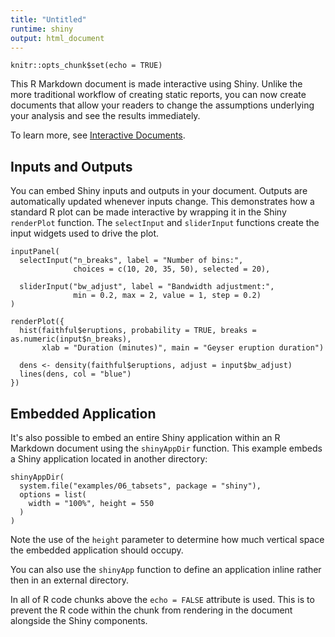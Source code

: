 ```yaml
---
title: "Untitled"
runtime: shiny
output: html_document
---
```


```{r setup, include=FALSE}
knitr::opts_chunk$set(echo = TRUE)
```

This R Markdown document is made interactive using Shiny. Unlike the more traditional workflow of creating static reports, you can now create documents that allow your readers to change the assumptions underlying your analysis and see the results immediately. 

To learn more, see [Interactive Documents](http://rmarkdown.rstudio.com/authoring_shiny.html).

## Inputs and Outputs

You can embed Shiny inputs and outputs in your document. Outputs are automatically updated whenever inputs change.  This demonstrates how a standard R plot can be made interactive by wrapping it in the Shiny `renderPlot` function. The `selectInput` and `sliderInput` functions create the input widgets used to drive the plot.

```{r eruptions, echo=FALSE}
inputPanel(
  selectInput("n_breaks", label = "Number of bins:",
              choices = c(10, 20, 35, 50), selected = 20),
  
  sliderInput("bw_adjust", label = "Bandwidth adjustment:",
              min = 0.2, max = 2, value = 1, step = 0.2)
)

renderPlot({
  hist(faithful$eruptions, probability = TRUE, breaks = as.numeric(input$n_breaks),
       xlab = "Duration (minutes)", main = "Geyser eruption duration")
  
  dens <- density(faithful$eruptions, adjust = input$bw_adjust)
  lines(dens, col = "blue")
})
```

## Embedded Application

It's also possible to embed an entire Shiny application within an R Markdown document using the `shinyAppDir` function. This example embeds a Shiny application located in another directory:

```{r tabsets}
shinyAppDir(
  system.file("examples/06_tabsets", package = "shiny"),
  options = list(
    width = "100%", height = 550
  )
)
```

Note the use of the `height` parameter to determine how much vertical space the embedded application should occupy.

You can also use the `shinyApp` function to define an application inline rather then in an external directory.

In all of R code chunks above the `echo = FALSE` attribute is used. This is to prevent the R code within the chunk from rendering in the document alongside the Shiny components.



